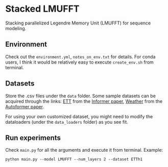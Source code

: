 # Stacked LMUFFT

Stacking parallelized Legendre Memory Unit (LMUFFT) for sequence modeling.

## Environment

Check out the `environment.yml`, `notes_on_env.txt` for details. For conda users, I think it would be relatively easy to execute `create_env.sh` from terminal.

## Datasets

Store the .csv files under the `data` folder. Some sample datasets can be acquired through the links: [ETT](https://github.com/zhouhaoyi/ETDataset) from the [Informer paper](https://arxiv.org/abs/2012.07436), [Weather](https://drive.google.com/drive/folders/1Xz84ci5YKWL6O2I-58ZsVe42lYIfqui1?usp=share_link) from the [Autoformer paper](https://arxiv.org/abs/2106.13008).

For using your own customized dataset, you might need to modify the dataloaders (under the `data_loaders` folder) as you see fit.

## Run experiments

Check `main.py` for all the arguments and execute it from terminal. Example: 
```
python main.py --model LMUFFT --num_layers 2 --dataset ETTh1
```